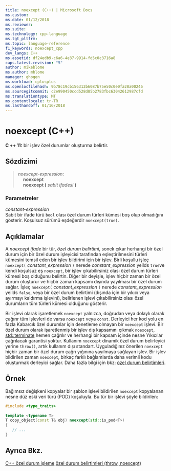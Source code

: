 ```yaml
---
title: noexcept (C++) | Microsoft Docs
ms.custom: 
ms.date: 01/12/2018
ms.reviewer: 
ms.suite: 
ms.technology: cpp-language
ms.tgt_pltfrm: 
ms.topic: language-reference
f1_keywords: noexcept_cpp
dev_langs: C++
ms.assetid: df24edb9-c6a6-4e37-9914-fd5c0c3716a8
caps.latest.revision: "5"
author: mikeblome
ms.author: mblome
manager: ghogen
ms.workload: cplusplus
ms.openlocfilehash: 9b78c19cb156312b6087b75e50c0e0fa28a00246
ms.sourcegitcommit: c2e990450ccd528d85b2783fbc63042612987cfd
ms.translationtype: MT
ms.contentlocale: tr-TR
ms.lasthandoff: 01/16/2018
---
```

# <a name="noexcept-c"></a>noexcept (C++)
**C ++ 11:** bir işlev özel durumlar oluşturma belirtir.  
  
## <a name="syntax"></a>Sözdizimi  
  
> *noexcept-expression*:  
> &nbsp;&nbsp;&nbsp;&nbsp;**noexcept**  
> &nbsp;&nbsp;&nbsp;&nbsp;**noexcept (** *sabit ifadesi* **)**  
  
### <a name="parameters"></a>Parametreler  
 *constant-expression*  
 Sabit bir ifade türü `bool` olası özel durum türleri kümesi boş olup olmadığını gösterir. Koşulsuz sürümü eşdeğerdir `noexcept(true)`.  
  
## <a name="remarks"></a>Açıklamalar  
 A *noexcept ifade* bir tür, *özel durum belirtimi*, sonek çıkar herhangi bir özel durum için bir özel durum işleyicisi tarafından eşleştirilmesini türleri kümesini temsil eden bir işlev bildirimi için bir işlev. Birli koşullu işleç `noexcept(` *constant_expression* `)` nerede *constant_expression* yeilds `true`ve kendi koşulsuz eş `noexcept`, bir işlev çıkabilirsiniz olası özel durum türleri kümesi boş olduğunu belirtin. Diğer bir deyişle, işlev hiçbir zaman bir özel durum oluşturur ve hiçbir zaman kapsamı dışında yayılması bir özel durum sağlar. İşleç `noexcept(` *constant_expression* `)` nerede *constant_expression* yeilds `false`, veya bir özel durum belirtimi (dışında için bir yıkıcı veya ayırmayı kaldırma işlevini), belirlenen işlevi çıkabilirsiniz olası özel durumların tüm türleri kümesi olduğunu gösterir.  
 
 Bir işlevi olarak işaretlemek `noexcept` yalnızca, doğrudan veya dolaylı olarak çağırır tüm işlevleri de varsa `noexcept` veya `const`. Derleyici her kod yolu en fazla Kabarcık özel durumlar için denetleme olmayan bir `noexcept` işlevi. Bir özel durum olarak işaretlenmiş bir işlev dış kapsamını çıkmak `noexcept`, [std::terminate](../standard-library/exception-functions.md#terminate) hemen çağrılır ve herhangi bir kapsam içinde nesne Yıkıcılar çağrılacak garantisi yoktur. Kullanım `noexcept` dinamik özel durum belirleyici yerine `throw()`, artık kullanım dışı standart. Uyguladığınız önerilen `noexcept` hiçbir zaman bir özel durum çağrı yığınına yayılmaya sağlayan işlev. Bir işlev bildirilen zaman `noexcept`, birkaç farklı bağlamlarda daha verimli kodu oluşturmak derleyici sağlar. Daha fazla bilgi için bkz: [özel durum belirtimleri](exception-specifications-throw-cpp.md).   
  
## <a name="example"></a>Örnek  
Bağımsız değişkeni kopyalar bir şablon işlevi bildirilen `noexcept` kopyalanan nesne düz eski veri türü (POD) koşuluyla. Bu tür bir işlevi şöyle bildirilen:  
  
```cpp  
#include <type_traits>  
  
template <typename T>  
T copy_object(const T& obj) noexcept(std::is_pod<T>)  
{  
   // ...   
}  
```  
  
## <a name="see-also"></a>Ayrıca Bkz.  
 [C++ özel durum işleme](cpp-exception-handling.md) [özel durum belirtimleri (throw, noexcept)](exception-specifications-throw-cpp.md)